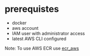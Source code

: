 # prerequistes
- docker
- aws account
- IAM user with administrator access
- latest AWS CLI configured

Note: To use AWS ECR use [ecr_aws](https://docs.aws.amazon.com/AmazonECR/latest/userguide/getting-started-cli.html)